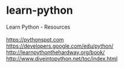 # learn-python
Learn Python - Resources <br />
<br />
https://pythonspot.com <br />
https://developers.google.com/edu/python/ <br />
http://learnpythonthehardway.org/book/ <br />
http://www.diveintopython.net/toc/index.html <br />


